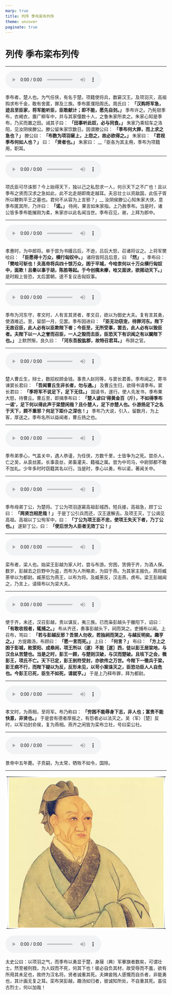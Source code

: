 ```yaml
---
marp: true
title: 列传 季布栾布列传
theme: uncover
paginate: true
---
```


# 列传 季布栾布列传

---

![](assets/audios/100/1.mp3)

季布者，楚人也。为气任侠，有名于楚。项籍使将兵，数窘汉王。及项羽灭，高祖购求布千金，敢有舍匿，罪及三族。季布匿濮阳周氏。周氏曰： __「汉购将军急，迹且至臣家，将军能听臣，臣敢献计；即不能，愿先自刭。」__ 季布许之。乃髡钳季布，衣褐衣，置广柳车中，并与其家僮数十人，之鲁朱家所卖之。朱家心知是季布，乃买而置之田。诫其子曰： __「田事听此奴，必与同食。」__ 朱家乃乘轺车之洛阳，见汝阴侯滕公。滕公留朱家饮数日。因谓滕公曰： __「季布何大罪，而上求之急也？」__ 滕公曰： __「布数为项羽窘上，上怨之，故必欲得之。」__ 朱家曰： __「君视季布何如人也？」__ 曰： __「贤者也。」__ 朱家曰： __「臣各为其主用，季布为项籍用，职耳。

---

![](assets/audios/100/2.mp3)

项氏臣可尽诛邪？今上始得天下，独以己之私怨求一人，何示天下之不广也！且以季布之贤而汉求之急如此，此不北走胡即南走越耳。夫忌壮士以资敌国，此伍子胥所以鞭荆平王之墓也。君何不从容为上言邪？」__ 汝阴侯滕公心知朱家大侠，意季布匿其所，乃许曰： __「诺。」__ 待闲，果言如朱家指。上乃赦季布。当是时，诸公皆多季布能摧刚为柔，朱家亦以此名闻当世。季布召见，谢，上拜为郎中。

---

![](assets/audios/100/3.mp3)

孝惠时，为中郎将。单于尝为书嫚吕后，不逊，吕后大怒，召诸将议之。上将军樊哙曰： __「臣愿得十万众，横行匈奴中。」__ 诸将皆阿吕后意，曰 __「然」__ 。季布曰： __「樊哙可斩也！夫高帝将兵四十馀万众，困于平城，今哙柰何以十万众横行匈奴中，面欺！且秦以事于胡，陈胜等起。于今创痍未瘳，哙又面谀，欲摇动天下。」__ 是时殿上皆恐，太后罢朝，遂不复议击匈奴事。

---

![](assets/audios/100/4.mp3)

季布为河东守，孝文时，人有言其贤者，孝文召，欲以为御史大夫。复有言其勇，使酒难近。至，留邸一月，见罢。季布因进曰： __「臣无功窃宠，待罪河东。陛下无故召臣，此人必有以臣欺陛下者；今臣至，无所受事，罢去，此人必有以毁臣者。夫陛下以一人之誉而召臣，一人之毁而去臣，臣恐天下有识闻之有以闚陛下也。」__ 上默然惭，良久曰： __「河东吾股肱郡，故特召君耳。」__ 布辞之官。

---

![](assets/audios/100/5.mp3)

楚人曹丘生，辩士，数招权顾金钱。事贵人赵同等，与窦长君善。季布闻之，寄书谏窦长君曰： __「吾闻曹丘生非长者，勿与通。」__ 及曹丘生归，欲得书请季布。窦长君曰： __「季将军不说足下，足下无往。」__ 固请书，遂行。使人先发书，季布果大怒，待曹丘。曹丘至，即揖季布曰： __「楚人谚曰‘得黄金百（斤），不如得季布一诺’，足下何以得此声于梁楚闲哉？且仆楚人，足下亦楚人也。仆游扬足下之名于天下，顾不重邪？何足下距仆之深也！」__ 季布乃大说，引入，留数月，为上客，厚送之。季布名所以益闻者，曹丘扬之也。

---

![](assets/audios/100/6.mp3)

季布弟季心，气盖关中，遇人恭谨，为任侠，方数千里，士皆争为之死。尝杀人，亡之吴，从袁丝匿。长事袁丝，弟畜灌夫、籍福之属。尝为中司马，中尉郅都不敢不加礼。少年多时时窃籍其名以行。当是时，季心以勇，布以诺，著闻关中。

---

![](assets/audios/100/7.mp3)

季布母弟丁公，为楚将。丁公为项羽逐窘高祖彭城西，短兵接，高祖急，顾丁公曰： __「两贤岂相戹哉！」__ 于是丁公引兵而还，汉王遂解去。及项王灭，丁公谒见高祖。高祖以丁公徇军中，曰： __「丁公为项王臣不忠，使项王失天下者，乃丁公也。」__ 遂斩丁公，曰： __「使后世为人臣者无效丁公！」__ 

---

![](assets/audios/100/8.mp3)

栾布者，梁人也。始梁王彭越为家人时，尝与布游。穷困，赁佣于齐，为酒人保。数岁，彭越去之巨野中为盗，而布为人所略卖，为奴于燕。为其家主报仇，燕将臧荼举以为都尉。臧荼后为燕王，以布为将。及臧荼反，汉击燕，虏布。梁王彭越闻之，乃言上，请赎布以为梁大夫。

---

![](assets/audios/100/9.mp3)

使于齐，未还，汉召彭越，责以谋反，夷三族。已而枭彭越头于雒阳下，诏曰： __「有敢收视者，辄捕之。」__ 布从齐还，奏事彭越头下，祠而哭之。吏捕布以闻。上召布，骂曰： __「若与彭越反邪？吾禁人勿收，若独祠而哭之，与越反明矣。趣亨之。」__ 方提趣汤，布顾曰： __「愿一言而死。」__ 上曰： __「何言？」__ 布曰： __「方上之困于彭城，败荥阳、成皋闲，项王所以（遂）不能［遂］西，徒以彭王居梁地，与汉合从苦楚也。当是之时，彭王一顾，与楚则汉破，与汉而楚破。且垓下之会，微彭王，项氏不亡。天下已定，彭王剖符受封，亦欲传之万世。今陛下一徵兵于梁，彭王病不行，而陛下疑以为反，反形未见，以苛小案诛灭之，臣恐功臣人人自危也。今彭王已死，臣生不如死，请就亨。」__ 于是上乃释布罪，拜为都尉。

---

![](assets/audios/100/10.mp3)

孝文时，为燕相，至将军。布乃称曰： __「穷困不能辱身下志，非人也；富贵不能快意，非贤也。」__ 于是尝有德者厚报之，有怨者必以法灭之。吴（军）［楚］反时，以军功封俞侯，复为燕相。燕齐之闲皆为栾布立社，号曰栾公社。

---

![](assets/audios/100/11.mp3)

景帝中五年薨。子贲嗣，为太常，牺牲不如令，国除。

---

![bg left](assets/images/simaqian.webp)

![](assets/audios/100/12.mp3)

太史公曰：以项羽之气，而季布以勇显于楚，身屦（典）军搴旗者数矣，可谓壮士。然至被刑戮，为人奴而不死，何其下也！彼必自负其材，故受辱而不羞，欲有所用其未足也，故终为汉名将。贤者诚重其死。夫婢妾贱人感慨而自杀者，非能勇也，其计画无复之耳。栾布哭彭越，趣汤如归者，彼诚知所处，不自重其死。虽往古烈士，何以加哉！
